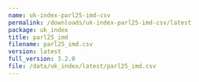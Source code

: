 ```yaml
---
name: uk-index-parl25-imd-csv
permalink: /downloads/uk-index-parl25-imd-csv/latest
package: uk_index
title: parl25_imd
filename: parl25_imd.csv
version: latest
full_version: 3.2.0
file: /data/uk_index/latest/parl25_imd.csv
---
```

